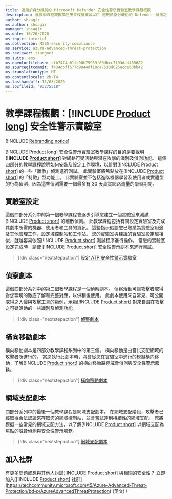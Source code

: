 ```yaml
---
title: 適用於身分識別的 Microsoft Defender 安全性警示實驗室教學課程概觀
description: 此教學課程概觀描述用來模擬威脅以供 適用於身分識別的 Defender 偵測之適用於身分識別的 Microsoft Defender 安全性警示實驗室的四個部分。
author: shsagir
ms.author: shsagir
manager: shsagir
ms.date: 10/26/2020
ms.topic: tutorial
ms.collection: M365-security-compliance
ms.service: azure-advanced-threat-protection
ms.reviewer: itargoet
ms.suite: ems
ms.openlocfilehash: cfb7474a01fe90b75939f80dbcc7f93dad485682
ms.sourcegitcommit: f434dbff577d9944df18ca7533d026acdab0bb42
ms.translationtype: HT
ms.contentlocale: zh-TW
ms.lasthandoff: 11/03/2020
ms.locfileid: "93275518"
---
```

# <a name="tutorial-overview-product-long-security-alert-lab"></a>教學課程概觀：[!INCLUDE [Product long](includes/product-long.md)] 安全性警示實驗室

[!INCLUDE [Rebranding notice](includes/rebranding.md)]

[!INCLUDE [Product long](includes/product-long.md)] 安全性警示實驗室教學課程的目的是要說明 **[!INCLUDE [Product short](includes/product-short.md)]** 對網路可疑活動與潛在攻擊的識別及偵測功能。 這個四部分的教學課程說明如何安裝及設定工作環境，以針對[!INCLUDE [Product short](includes/product-short.md)] 的一些「離散」偵測進行測試。 此實驗室將焦點放在[!INCLUDE [Product short](includes/product-short.md)] 的「特徵」型功能上。 此實驗室並不包括進階機器學習及使用者或實體型的行為偵測，因為這些偵測需要一個最多有 30 天真實網路流量的學習期間。

## <a name="lab-setup"></a>實驗室設定

這個四部分系列中的第一個教學課程會逐步引導您建立一個實驗室來測試[!INCLUDE [Product short](includes/product-short.md)] 的離散偵測。 此教學課程包括有關設定實驗室及完成其劇本所需的機器、使用者和工具的資訊。 這些指示假設您已熟悉為實驗室用途及其他管理工作，設定域控制站和工作站。 您的實驗室與建議的實驗室設定越相似，就越容易依照[!INCLUDE [Product short](includes/product-short.md)] 測試程序進行操作。 當您的實驗室設定完成時，請使 [!INCLUDE [Product short](includes/product-short.md)] 安全性警示劇本來進行測試。

> [!div class="nextstepaction"]
> [設定 ATP 安全性警示實驗室](playbook-setup-lab.md)

## <a name="reconnaissance-playbook"></a>偵察劇本

這個四部分系列中的第二個教學課程是一個偵察劇本。 偵察活動可讓攻擊者取得對您環境的徹底了解和完整對應，以供稍後使用。 此劇本使用來自常見、可公開取得之入侵與攻擊工具的範例，示範[!INCLUDE [Product short](includes/product-short.md)] 對來自潛在攻擊之可疑活動的一些識別及偵測功能。

> [!div class="nextstepaction"]
> [偵察劇本](playbook-reconnaissance.md)

## <a name="lateral-movement-playbook"></a>橫向移動劇本

橫向移動劇本是四部分教學課程系列中的第三個。 橫向移動是由嘗試支配網域的攻擊者所進行的。 當您執行此劇本時，將會從您在實驗室中進行的模擬橫向移動，了解[!INCLUDE [Product short](includes/product-short.md)] 的橫向移動路徑威脅偵測與安全性警示服務。  

> [!div class="nextstepaction"]
> [橫向移動劇本](playbook-lateral-movement.md)

## <a name="domain-dominance-playbook"></a>網域支配劇本

四部分系列中的最後一個教學課程是網域支配劇本。 在網域支配階段，攻擊者已經取得合法認證來存取您的網域控制站，並會嘗試達到持續性的網域支配。 您將模擬一些常見的網域支配方法，以了解[!INCLUDE [Product short](includes/product-short.md)] 以網域支配為焦點的威脅偵測與安全性警示服務。

> [!div class="nextstepaction"]
> [網域支配劇本](playbook-domain-dominance.md)


## <a name="join-the-community"></a>加入社群

有更多問題或想與其他人討論[!INCLUDE [Product short](includes/product-short.md)] 與相關的安全性？ 立即加入[[!INCLUDE [Product short](includes/product-short.md)] 社群](https://techcommunity.microsoft.com/t5/Azure-Advanced-Threat-Protection/bd-p/AzureAdvancedThreatProtection) \(英文\)！
